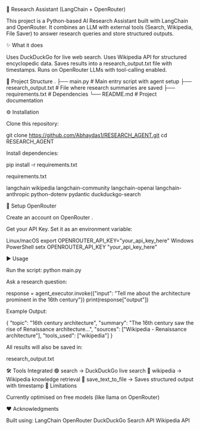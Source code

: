 🔎 Research Assistant (LangChain + OpenRouter)

This project is a Python-based AI Research Assistant built with LangChain and OpenRouter.
It combines an LLM with external tools (Search, Wikipedia, File Saver) to answer research queries and store structured outputs.

✨ What it does

Uses DuckDuckGo for live web search.
Uses Wikipedia API for structured encyclopedic data.
Saves results into a research_output.txt file with timestamps.
Runs on OpenRouter LLMs with tool-calling enabled.

📂 Project Structure
.
├── main.py               # Main entry script with agent setup
├── research_output.txt   # File where research summaries are saved
├── requirements.txt      # Dependencies
└── README.md             # Project documentation

⚙️ Installation

Clone this repository:

git clone https://github.com/Abhaydas1/RESEARCH_AGENT.git
cd RESEARCH_AGENT


Install dependencies:

pip install -r requirements.txt

requirements.txt

langchain
wikipedia
langchain-community
langchain-openai
langchain-anthropic
python-dotenv
pydantic
duckduckgo-search

🔑 Setup OpenRouter

Create an account on OpenRouter
.

Get your API Key.
Set it as an environment variable:

Linux/macOS
export OPENROUTER_API_KEY="your_api_key_here"
Windows PowerShell
setx OPENROUTER_API_KEY "your_api_key_here"

▶️ Usage

Run the script:
python main.py


Ask a research question:

response = agent_executor.invoke({"input": "Tell me about the architecture prominent in the 16th century"})
print(response["output"])


Example Output:

{
  "topic": "16th century architecture",
  "summary": "The 16th century saw the rise of Renaissance architecture...",
  "sources": ["Wikipedia - Renaissance architecture"],
  "tools_used": ["wikipedia"]
}


All results will also be saved in:

research_output.txt

🛠️ Tools Integrated
🟢 search → DuckDuckGo live search
📖 wikipedia → Wikipedia knowledge retrieval
💾 save_text_to_file → Saves structured output with timestamp
🚧 Limitations


Currently optimised on free models (like llama on OpenRouter)

❤️ Acknowledgments

Built using:
LangChain
OpenRouter
DuckDuckGo Search API
Wikipedia API
